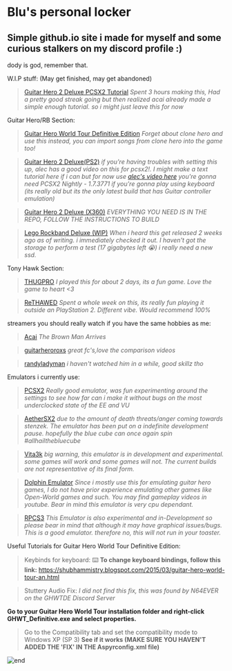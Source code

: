 # Blu's personal locker

## Simple github.io site i made for myself and some curious stalkers on my discord profile :)
dody is god, remember that.



W.I.P stuff: (May get finished, may get abandoned)

> [Guitar Hero 2 Deluxe PCSX2 Tutorial](guitarhero2deluxetut/README.md) *Spent 3 hours making this, Had a pretty good streak going but then realized acai already made a simple enough tutorial. so i might just leave this for now*







Guitar Hero/RB Section: 

> [Guitar Hero World Tour Definitive Edition](https://ghwt.de)
*Forget about clone hero and use this instead, you can import songs from clone hero into the game too!*

> [Guitar Hero 2 Deluxe(PS2)](https://github.com/hmxmilohax/Guitar-Hero-II-Deluxe)
> *if you're having troubles with setting this up, alec has a good video on this for pcsx2!. I might make a text tutorial here if i can but for now use [alec's video here](https://www.youtube.com/watch?v=LJ8JIMBVBmE&t=378s)*
> *you're gonna need PCSX2 Nightly - 1.7.3771 if you're gonna play using keyboard (its really old but its the only latest build that has Guitar controller emulation)*

> [Guitar Hero 2 Deluxe (X360)](https://github.com/hmxmilohax/Guitar-Hero-II-Deluxe-360)
*EVERYTHING YOU NEED IS IN THE REPO, FOLLOW THE INSTRUCTIONS TO BUILD*

> [Lego Rockband Deluxe (WIP)](https://github.com/hmxmilohax/lego-rock-band-deluxe) *When i heard this get released 2 weeks ago as of writing. i immediately checked it out. I haven't got the storage to perform a test (17 gigabytes left 😭) i really need a new ssd.*





Tony Hawk Section: 

> [THUGPRO](http://thugpro.com/)
*I played this for about 2 days, its a fun game. Love the game to heart <3*

> [ReTHAWED](https://rethawed.webflow.io/)
*Spent a whole week on this, its really fun playing it outside an PlayStation 2. Different vibe. Would recommend 100%*





streamers you should really watch if you have the same hobbies as me:

> [Acai](https://www.youtube.com/channel/UC3r2fHMP1OXoKt-FBgwVnOA)
*The Brown Man Arrives*

> [guitarheroroxs](https://m.youtube.com/user/guitarheroROXS)
*great fc's,love the comparison videos*

>[randyladyman](https://www.youtube.com/channel/UCymX7U9bkmXIKYmQEU3DqwA)
*i haven't watched him in a while, good skillz tho*




Emulators i currently use:

> [PCSX2](https://pcsx2.net)
*Really good emulator, was fun experimenting around the settings to see how far can i make it without bugs on the most underclocked state of the EE and VU*

>[AetherSX2](https://www.aethersx2.com/archive/)
*due to the amount of death threats/anger coming towards stenzek. The emulator has been put on a indefinite development pause. hopefully the blue cube can once again spin #allhailthebluecube*

> [Vita3k](https://vita3k.org/)
*big warning, this emulator is in development and experimental. some games will work and some games will not. The current builds are not representative of its final form.*

> [Dolphin Emulator](https://dolphin-emu.org/)
*Since i mostly use this for emulating guitar hero games, I do not have prior experience emulating other games like Open-World games and such. You may find gameplay videos in youtube. Bear in mind this emulator is very cpu dependant.*

> [RPCS3](https://rpcs3.net/)
*This Emulator is also experimental and in-Development so please bear in mind that although it may have graphical issues/bugs. This is a good emulator. therefore no, this will not run in your toaster.*


Useful Tutorials for Guitar Hero World Tour Definitive Edition:

> Keybinds for keyboard:
⌨️ **To change keyboard bindings, follow this link:** https://shubhammistry.blogspot.com/2015/03/guitar-hero-world-tour-an.html

>Stuttery Audio Fix: 
*I did not find this fix, this was found by N64EVER on the GHWTDE Discord Server*

**Go to your Guitar Hero World Tour installation folder and right-click GHWT_Definitive.exe and select properties.**

> Go to the Compatibility tab and set the compatibility mode to Windows XP (SP 3) 
**See if it works (MAKE SURE YOU HAVEN'T ADDED THE 'FIX' IN THE Aspyrconfig.xml file)**















![end](https://user-images.githubusercontent.com/75001880/219963755-eeb151d0-b48d-481b-a3b2-fd7b4045d7dd.png)
